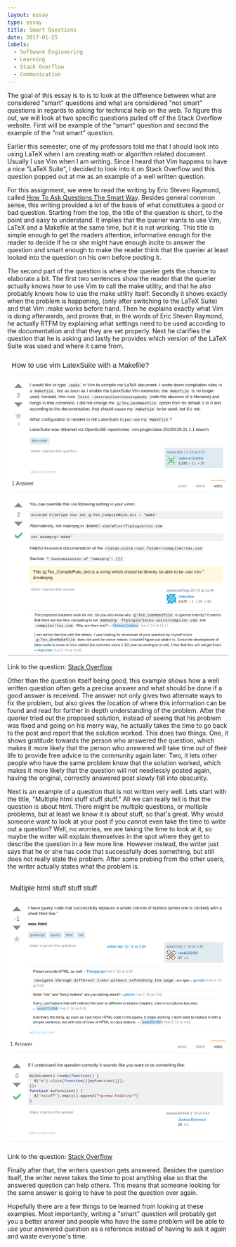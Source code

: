 ```yaml
---
layout: essay
type: essay
title: Smart Questions
date: 2017-01-25
labels:
  - Software Engineering
  - Learning
  - Stack Overflow
  - Communication
---
```


The goal of this essay is to is to look at the difference between what are considered "smart" questions and what are considered "not smart" questions in regards to asking for technical help on the web.  To figure this out, we will look at two specific questions pulled off of the Stack Overflow website. First will be example of the "smart" question and second the example of the "not smart" question. 

Earlier this semester, one of my professors told me that I should look into using LaTeX when I am creating math or algorithm related document. Usually I use Vim when I am writing. Since I heard that Vim happens to have a nice "LaTeX Suite", I decided to look into it on Stack Overflow and this question popped out at me as an example of a well written question. 

For this assignment, we were to read the writing by Eric Steven Raymond, called <a href="http://www.catb.org/esr/faqs/smart-questions.html">How To Ask Questions The Smart Way</a>. Besides general common sense, this writing provided a lot of the basis of what constitutes a good or bad question. Starting from the top, the title of the question is short, to the point and easy to understand. It implies that the querier wants to use Vim, LaTeX and a Makefile at the same time, but it is not working. This title is simple enough to get the readers attention, informative enough for the reader to decide if he or she might have enough incite to answer the question and smart enough to make the reader think that the querier at least looked into the question on his own before posting it. 

The second part of the question is where the querier gets the chance to elaborate a bit. The first two sentences show the reader that the querier actually knows how to use Vim to call the make utility, and that he also probably knows how to use the make utility itself. Secondly it shows exactly when the problem is happening, (only after switching to the LaTeX Suite) and that Vim :make works before hand. Then he explains exactly what Vim is doing afterwards, and proves that, in the words of Eric Steven Raymond, he actually RTFM by explaining what settings need to be used according to the documentation and that they are set properly. Next he clarifies the question that he is asking and lastly he provides which version of the LaTeX Suite was used and where it came from. 

  <img class="ui image" src="../images/essayPics/smartQuestions/goodQuestion.png">

  Link to the question: <a href="http://stackoverflow.com/questions/22318527/how-to-use-vim-latexsuite-with-a-makefile">Stack Overflow</a>

Other than the question itself being good, this example shows how a well written question often gets a precise answer and what should be done if a good answer is received. The answer not only gives two alternate ways to fix the problem, but also gives the location of where this information can be found and read for further in depth understanding of the problem. After the querier tried out the proposed solution, instead of seeing that his problem was fixed and going on his merry way, he actually takes the time to go back to the post and report that the solution worked. This does two things. One, it shows gratitude towards the person who answered the question, which makes it more likely that the person who answered will take time out of their life to provide free advice to the community again later. Two, it lets other people who have the same problem know that the solution worked, which makes it more likely that the question will not needlessly posted again, having the original, correctly answered post slowly fall into obscurity. 



Next is an example of a question that is not written very well. Lets start with the title, "Multiple html stuff stuff stuff." All we can really tell is that the question is about html. There might be multiple questions, or multiple problems, but at least we know it is about stuff, so that's great. Why would someone want to look at your post if you cannot even take the time to write out a question? Well, no worries, we are taking the time to look at it, so maybe the writer will explain themselves in the spot where they get to describe the question in a few more line. However instead, the writer just says that he or she has code that successfully does something, but still does not really state the problem. After some probing from the other users, the writer actually states what the problem is.

  <img class="ui image" src="../images/essayPics/smartQuestions/badQuestion.png">

  Link to the question: <a href="http://stackoverflow.com/questions/35168055/multiple-html-stuff-stuff-stuff">Stack Overflow</a>


Finally after that, the writers question gets answered. Besides the question itself, the writer never takes the time to post anything else so that the answered question can help others. This means that someone looking for the same answer is going to have to post the question over again. 

Hopefully there are a few things to be learned from looking at these examples. Most importantly, writing a "smart" question will probably get you a better answer and people who have the same problem will be able to use your answered question as a reference instead of having to ask it again and waste everyone's time.  
